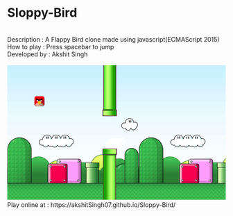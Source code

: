 # Sloppy-Bird
<br>
Description :
A Flappy Bird clone made using javascript(ECMAScript 2015)
<br>
How to play : 
Press spacebar to jump
<br>
Developed by : Akshit Singh

<br>
<br>

<img  src = "https://github.com/akshitSingh07/Sloppy-Bird/blob/master/assets/images/Game4.png" />
<br>
Play online at :   https://akshitSingh07.github.io/Sloppy-Bird/
